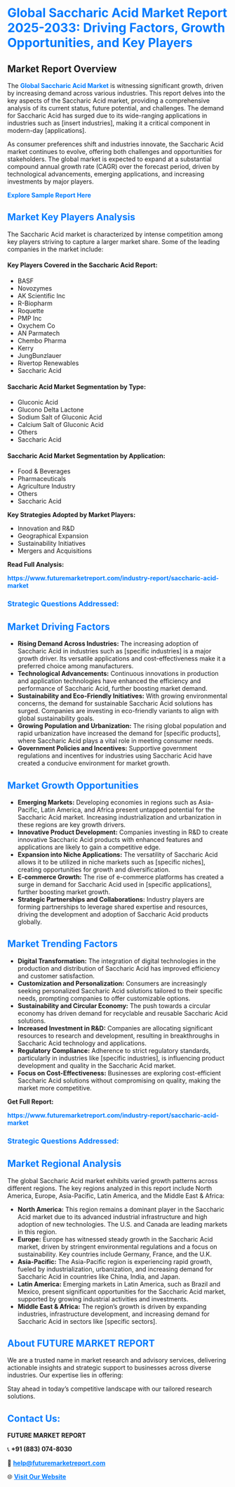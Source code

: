 <h1 style="color: #007BFF;">Global Saccharic Acid Market Report 2025-2033: Driving Factors, Growth Opportunities, and Key Players</h1>

<section id="overview">
<h2>Market Report Overview</h2>
<p>The <a href="https://www.futuremarketreport.com/industry-report/saccharic-acid-market" style="color: #007BFF; text-decoration: none;"><strong>Global Saccharic Acid Market</strong></a> is witnessing significant growth, driven by increasing demand across various industries. This report delves into the key aspects of the Saccharic Acid market, providing a comprehensive analysis of its current status, future potential, and challenges. The demand for Saccharic Acid has surged due to its wide-ranging applications in industries such as [insert industries], making it a critical component in modern-day [applications].</p>
<p>As consumer preferences shift and industries innovate, the Saccharic Acid market continues to evolve, offering both challenges and opportunities for stakeholders. The global market is expected to expand at a substantial compound annual growth rate (CAGR) over the forecast period, driven by technological advancements, emerging applications, and increasing investments by major players.</p>
</section>

<section id="overview">
<p><a href="https://www.futuremarketreport.com/request-sample/reportId=100242" style="color: #007BFF; text-decoration: none;"><strong>Explore Sample Report Here</strong></a></p>
</section>

<section id="key-players">
<h2 style="color: #007BFF;">Market Key Players Analysis</h2>
<p>The Saccharic Acid market is characterized by intense competition among key players striving to capture a larger market share. Some of the leading companies in the market include:</p>
<h4>Key Players Covered in the Saccharic Acid Report:</h4>
<ul><li>BASF</li><li>Novozymes</li><li>AK Scientific Inc</li><li>R-Biopharm</li><li>Roquette</li><li>PMP Inc</li><li>Oxychem Co</li><li>AN Parmatech</li><li>Chembo Pharma</li><li>Kerry</li><li>JungBunzlauer</li><li>Rivertop Renewables</li><li>Saccharic Acid</li></ul>
<h4>Saccharic Acid Market Segmentation by Type:</h4>
<ul><li>Gluconic Acid</li><li>Glucono Delta Lactone</li><li>Sodium Salt of Gluconic Acid</li><li>Calcium Salt of Gluconic Acid</li><li>Others</li><li>Saccharic Acid</li></ul>

<h4>Saccharic Acid Market Segmentation by Application:</h4>
<ul><li>Food &amp; Beverages</li><li>Pharmaceuticals</li><li>Agriculture Industry</li><li>Others</li><li>Saccharic Acid</li></ul>
<p><strong>Key Strategies Adopted by Market Players:</strong></p>
<ul>
<li>Innovation and R&D</li>
<li>Geographical Expansion</li>
<li>Sustainability Initiatives</li>
<li>Mergers and Acquisitions</li>
</ul>
</section>

<section>
<p><strong>Read Full Analysis: </strong></p><a href="https://www.futuremarketreport.com/industry-report/saccharic-acid-market" style="color: #007BFF; text-decoration: none;"><strong>https://www.futuremarketreport.com/industry-report/saccharic-acid-market</strong></a>
<h3 style="color: #007BFF;">Strategic Questions Addressed:</h3>
</section>

<section id="driving-factors">
<h2 style="color: #007BFF;">Market Driving Factors</h2>
<ul>
<li><strong>Rising Demand Across Industries:</strong> The increasing adoption of Saccharic Acid in industries such as [specific industries] is a major growth driver. Its versatile applications and cost-effectiveness make it a preferred choice among manufacturers.</li>
<li><strong>Technological Advancements:</strong> Continuous innovations in production and application technologies have enhanced the efficiency and performance of Saccharic Acid, further boosting market demand.</li>
<li><strong>Sustainability and Eco-Friendly Initiatives:</strong> With growing environmental concerns, the demand for sustainable Saccharic Acid solutions has surged. Companies are investing in eco-friendly variants to align with global sustainability goals.</li>
<li><strong>Growing Population and Urbanization:</strong> The rising global population and rapid urbanization have increased the demand for [specific products], where Saccharic Acid plays a vital role in meeting consumer needs.</li>
<li><strong>Government Policies and Incentives:</strong> Supportive government regulations and incentives for industries using Saccharic Acid have created a conducive environment for market growth.</li>
</ul>
</section>

<section id="growth-opportunities">
<h2 style="color: #007BFF;">Market Growth Opportunities</h2>
<ul>
<li><strong>Emerging Markets:</strong> Developing economies in regions such as Asia-Pacific, Latin America, and Africa present untapped potential for the Saccharic Acid market. Increasing industrialization and urbanization in these regions are key growth drivers.</li>
<li><strong>Innovative Product Development:</strong> Companies investing in R&D to create innovative Saccharic Acid products with enhanced features and applications are likely to gain a competitive edge.</li>
<li><strong>Expansion into Niche Applications:</strong> The versatility of Saccharic Acid allows it to be utilized in niche markets such as [specific niches], creating opportunities for growth and diversification.</li>
<li><strong>E-commerce Growth:</strong> The rise of e-commerce platforms has created a surge in demand for Saccharic Acid used in [specific applications], further boosting market growth.</li>
<li><strong>Strategic Partnerships and Collaborations:</strong> Industry players are forming partnerships to leverage shared expertise and resources, driving the development and adoption of Saccharic Acid products globally.</li>
</ul>
</section>

<section id="trending-factors">
<h2 style="color: #007BFF;">Market Trending Factors</h2>
<ul>
<li><strong>Digital Transformation:</strong> The integration of digital technologies in the production and distribution of Saccharic Acid has improved efficiency and customer satisfaction.</li>
<li><strong>Customization and Personalization:</strong> Consumers are increasingly seeking personalized Saccharic Acid solutions tailored to their specific needs, prompting companies to offer customizable options.</li>
<li><strong>Sustainability and Circular Economy:</strong> The push towards a circular economy has driven demand for recyclable and reusable Saccharic Acid solutions.</li>
<li><strong>Increased Investment in R&D:</strong> Companies are allocating significant resources to research and development, resulting in breakthroughs in Saccharic Acid technology and applications.</li>
<li><strong>Regulatory Compliance:</strong> Adherence to strict regulatory standards, particularly in industries like [specific industries], is influencing product development and quality in the Saccharic Acid market.</li>
<li><strong>Focus on Cost-Effectiveness:</strong> Businesses are exploring cost-efficient Saccharic Acid solutions without compromising on quality, making the market more competitive.</li>
</ul>
</section>

<section>
<p><strong>Get Full Report: </strong></p><a href="https://www.futuremarketreport.com/industry-report/saccharic-acid-market" style="color: #007BFF; text-decoration: none;"><strong>https://www.futuremarketreport.com/industry-report/saccharic-acid-market</strong></a>
<h3 style="color: #007BFF;">Strategic Questions Addressed:</h3>
</section>


<section id="regional-analysis">
<h2 style="color: #007BFF;">Market Regional Analysis</h2>
<p>The global Saccharic Acid market exhibits varied growth patterns across different regions. The key regions analyzed in this report include North America, Europe, Asia-Pacific, Latin America, and the Middle East & Africa:</p>
<ul>
<li><strong>North America:</strong> This region remains a dominant player in the Saccharic Acid market due to its advanced industrial infrastructure and high adoption of new technologies. The U.S. and Canada are leading markets in this region.</li>
<li><strong>Europe:</strong> Europe has witnessed steady growth in the Saccharic Acid market, driven by stringent environmental regulations and a focus on sustainability. Key countries include Germany, France, and the U.K.</li>
<li><strong>Asia-Pacific:</strong> The Asia-Pacific region is experiencing rapid growth, fueled by industrialization, urbanization, and increasing demand for Saccharic Acid in countries like China, India, and Japan.</li>
<li><strong>Latin America:</strong> Emerging markets in Latin America, such as Brazil and Mexico, present significant opportunities for the Saccharic Acid market, supported by growing industrial activities and investments.</li>
<li><strong>Middle East & Africa:</strong> The region’s growth is driven by expanding industries, infrastructure development, and increasing demand for Saccharic Acid in sectors like [specific sectors].</li>
</ul>
</section>

<footer>
<h2 style="color: #007BFF;">About FUTURE MARKET REPORT</h2>
<p>We are a trusted name in market research and advisory services, delivering actionable insights and strategic support to businesses across diverse industries. Our expertise lies in offering:</p>

<p>Stay ahead in today’s competitive landscape with our tailored research solutions.</p>

<h2 style="color: #007BFF;">Contact Us:</h2>
<p><strong>FUTURE MARKET REPORT</strong></p>
<p>📞 <strong>+91 (883) 074-8030</strong></p>
<p>📧 <strong><a href="mailto:help@futuremarketreport.com" style="color: #007BFF;">help@futuremarketreport.com</a></strong></p>
<p>🌐 <strong><a href="https://www.futuremarketreport.com/" style="color: #007BFF;">Visit Our Website</a></strong></p>
</footer>